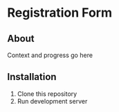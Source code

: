 # Registration Form

## About
Context and progress go here

## Installation

1. Clone this repository
2. Run development server